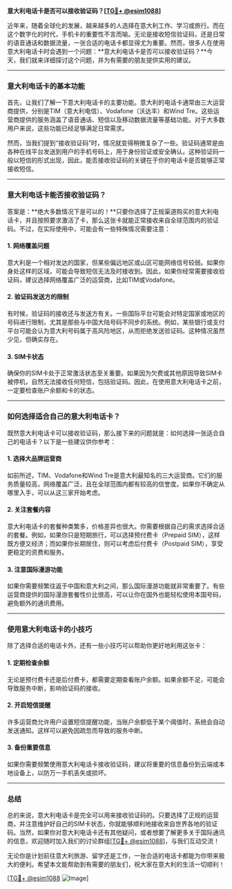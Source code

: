 **意大利电话卡是否可以接收验证码？[[TG💪+ @esim1088](https://t.me/s/esim1088)]**

近年来，随着全球化的发展，越来越多的人选择在意大利工作、学习或旅行。而在这个数字化的时代，手机卡的重要性不言而喻。无论是接收短信验证码，还是日常的语音通话和数据流量，一张合适的电话卡都显得尤为重要。然而，很多人在使用意大利电话卡时会遇到一个问题：**意大利电话卡是否可以接收验证码？**今天，我们就来详细探讨这个问题，并为有需要的朋友提供实用的建议。

---

### **意大利电话卡的基本功能**

首先，让我们了解一下意大利电话卡的主要功能。意大利的电话卡通常由三大运营商提供，分别是TIM（意大利电信）、Vodafone（沃达丰）和Wind Tre。这些运营商提供的服务涵盖了语音通话、短信以及移动数据流量等基础功能。对于大多数用户来说，这些功能已经足够满足日常需求。

然而，当我们提到“接收验证码”时，情况就变得稍微复杂了一些。验证码通常是由各种在线平台发送到用户的手机号码上，用于身份验证或安全确认。这种验证码一般以短信的形式出现，因此，能否接收验证码的关键在于你的电话卡是否能够正常接收短信。

---

### **意大利电话卡能否接收验证码？**

答案是：**绝大多数情况下是可以的！**只要你选择了正规渠道购买的意大利电话卡，并且按照要求激活了卡，那么这张卡就能正常接收来自全球范围内的验证码。不过，在实际使用中，可能会有一些特殊情况需要注意：

#### **1. 网络覆盖问题**
意大利是一个相对发达的国家，但某些偏远地区或山区可能网络信号较弱。如果你身处这样的区域，可能会导致短信无法及时接收到。因此，如果你经常需要接收验证码，建议选择网络覆盖广泛的运营商，比如TIM或Vodafone。

#### **2. 验证码发送方的限制**
有时候，验证码的接收还与发送方有关。一些国际平台可能会对特定国家或地区的号码进行限制，尤其是那些与中国大陆号码不同步的系统。例如，某些银行或支付平台可能会认为意大利号码属于高风险地区，从而拒绝发送验证码。这种情况虽然少见，但确实存在。

#### **3. SIM卡状态**
确保你的SIM卡处于正常激活状态至关重要。如果因为欠费或其他原因导致SIM卡被停机，自然无法接收任何短信，包括验证码。因此，在使用意大利电话卡之前，一定要检查账户余额和卡的状态。

---

### **如何选择适合自己的意大利电话卡？**

既然意大利电话卡可以接收验证码，那么接下来的问题就是：如何选择一张适合自己的电话卡？以下是一些建议供你参考：

#### **1. 选择大品牌运营商**
如前所述，TIM、Vodafone和Wind Tre是意大利最知名的三大运营商。它们的服务质量较高，网络覆盖广泛，且在全球范围内都有较高的信誉度。如果你不确定从哪里入手，可以从这三家开始考虑。

#### **2. 关注套餐内容**
意大利电话卡的套餐种类繁多，价格差异也很大。你需要根据自己的需求选择合适的套餐。例如，如果你只是短期旅行，可以选择预付费卡（Prepaid SIM），这样既方便又经济；而如果你长期居住，则可以考虑后付费卡（Postpaid SIM），享受更稳定的资费和服务。

#### **3. 注意国际漫游功能**
如果你需要频繁往返于中国和意大利之间，那么国际漫游功能就非常重要了。有些运营商提供的国际漫游套餐性价比很高，可以让你在国外也能轻松使用本国号码，避免额外的通讯费用。

---

### **使用意大利电话卡的小技巧**

除了选择合适的电话卡外，还有一些小技巧可以帮助你更好地利用这张卡：

#### **1. 定期检查余额**
无论是预付费卡还是后付费卡，都需要定期查看账户余额。如果余额不足，可能会导致服务中断，影响验证码的接收。

#### **2. 开启短信提醒**
许多运营商允许用户设置短信提醒功能，当账户余额低于某个阈值时，系统会自动发送通知。这样可以避免因疏忽而导致的服务中断。

#### **3. 备份重要信息**
如果你需要频繁使用意大利电话卡接收验证码，建议将重要的信息备份到云端或本地设备上，以防万一手机丢失或损坏。

---

### **总结**

总的来说，意大利电话卡是完全可以用来接收验证码的。只要选择了正规的运营商，并注意维护好自己的SIM卡状态，你就能够顺利地接收来自世界各地的验证码。当然，如果你对意大利电话卡还有其他疑问，或者想要了解更多关于国际通讯的信息，欢迎随时加入我们的讨论群组[[TG💪+ @esim1088](https://t.me/s/esim1088)]，与我们互动交流！

无论你是计划前往意大利旅游、留学还是工作，一张合适的电话卡都能为你带来极大的便利。希望本文能帮助到有需要的朋友们，祝大家在意大利的生活一切顺利！

[[TG💪+ @esim1088](https://t.me/s/esim1088) ![Image](https://i.postimg.cc/4NQfJmqS/Snipaste-2025-05-13-00-14-12.png)]